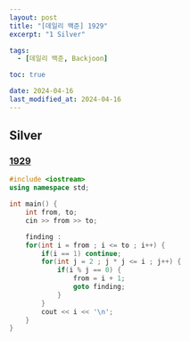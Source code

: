```yaml
---
layout: post
title: "[데일리 백준] 1929"
excerpt: "1 Silver"

tags:
  - [데일리 백준, Backjoon]

toc: true

date: 2024-04-16
last_modified_at: 2024-04-16
---
```

## Silver
### [1929][def]

```c++
#include <iostream>
using namespace std;

int main() {
    int from, to;
    cin >> from >> to;

    finding :
    for(int i = from ; i <= to ; i++) {
        if(i == 1) continue;
        for(int j = 2 ; j * j <= i ; j++) {
            if(i % j == 0) {
                from = i + 1;
                goto finding;
            }
        }
        cout << i << '\n';
    }
}
```

[def]: https://www.acmicpc.net/problem/1929